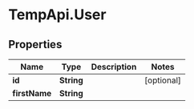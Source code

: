 # TempApi.User

## Properties

Name | Type | Description | Notes
------------ | ------------- | ------------- | -------------
**id** | **String** |  | [optional] 
**firstName** | **String** |  | 


